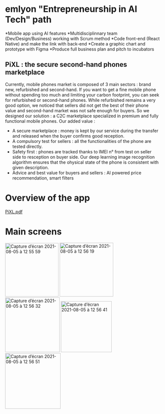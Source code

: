 # emlyon "Entrepreneurship in AI Tech" path
*Mobile app using AI features
*Multidisciplinnary team (Dev/Design/Business) working with Scrum method
*Code front-end (React Native) and make the link with back-end
*Create a graphic chart and prototype with Figma
*Produce full business plan and pitch to incubators

## PiXL : the secure second-hand phones marketplace
Currently, mobile phones market is composed of 3 main sectors : brand new, refurbished and second-hand.
If you want to get a fine mobile phone without spending too much and limiting your carbon footprint, you can seek for refurbished or second-hand phones.
While refurbished remains a very good option, we noticed that sellers did not get the best of their phone value and second-hand market was not safe enough for buyers.
So we designed our solution : a C2C marketplace specialized in premium and fully functional mobile phones.
Our added value :
- A secure marketplace : money is kept by our service during the transfer and released when the buyer confirms good reception.
- A compulsory test for sellers : all the functionalities of the phone are tested directly.
- Safety first : phones are tracked thanks to IMEI n° from test on seller side to resception on buyer side. Our deep learning image recognition algorithm ensures that the ohysical state of the phone is consistent with given description.
- Advice and best value for buyers and sellers : AI powered price recommendation, smart filters

# Overview of the app
[PiXL.pdf](https://github.com/manuelc98/portfolio/files/6938029/PiXL.pdf)

# Main screens
<img width="173" alt="Capture d’écran 2021-08-05 à 12 55 59" src="https://user-images.githubusercontent.com/46032930/128339184-5a2fe18b-3ec3-413f-af9b-5aa1c960edca.png">

<img width="174" alt="Capture d’écran 2021-08-05 à 12 56 19" src="https://user-images.githubusercontent.com/46032930/128339207-38b2c89b-887a-4ffe-a29b-30e123728d49.png">

<img width="177" alt="Capture d’écran 2021-08-05 à 12 56 32" src="https://user-images.githubusercontent.com/46032930/128339223-8e17b4dc-1869-4a4f-b261-98f98044ab59.png">

<img width="165" alt="Capture d’écran 2021-08-05 à 12 56 41" src="https://user-images.githubusercontent.com/46032930/128339232-8353975b-45bc-408d-b3ba-f8ed816083cd.png">

<img width="180" alt="Capture d’écran 2021-08-05 à 12 56 51" src="https://user-images.githubusercontent.com/46032930/128339245-c97811ed-3660-44aa-b349-eeb0e99ce132.png">
